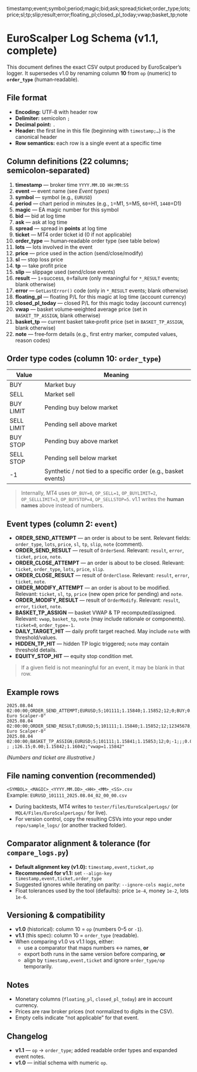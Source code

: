 timestamp;event;symbol;period;magic;bid;ask;spread;ticket;order_type;lots;price;sl;tp;slip;result;error;floating_pl;closed_pl_today;vwap;basket_tp;note

# EuroScalper Log Schema (v1.1, complete)

This document defines the exact CSV output produced by EuroScalper’s logger. It supersedes v1.0 by renaming column **10** from `op` (numeric) to **`order_type`** (human‑readable).

## File format
- **Encoding:** UTF‑8 with header row
- **Delimiter:** semicolon `;`
- **Decimal point:** `.`
- **Header:** the first line in this file (beginning with `timestamp;…`) is the canonical header
- **Row semantics:** each row is a single event at a specific time

## Column definitions (22 columns; semicolon‑separated)

1. **timestamp** — broker time `YYYY.MM.DD HH:MM:SS`
2. **event** — event name (see *Event types*)
3. **symbol** — symbol (e.g., `EURUSD`)
4. **period** — chart period in minutes (e.g., `1`=M1, `5`=M5, `60`=H1, `1440`=D1)
5. **magic** — EA magic number for this symbol
6. **bid** — bid at log time
7. **ask** — ask at log time
8. **spread** — spread in **points** at log time
9. **ticket** — MT4 order ticket id (0 if not applicable)
10. **order_type** — human‑readable order type (see table below)
11. **lots** — lots involved in the event
12. **price** — price used in the action (send/close/modify)
13. **sl** — stop loss price
14. **tp** — take profit price
15. **slip** — slippage used (send/close events)
16. **result** — `1`=success, `0`=failure (only meaningful for `*_RESULT` events; blank otherwise)
17. **error** — `GetLastError()` code (only in `*_RESULT` events; blank otherwise)
18. **floating_pl** — floating P/L for this magic at log time (account currency)
19. **closed_pl_today** — closed P/L for this magic today (account currency)
20. **vwap** — basket volume‑weighted average price (set in `BASKET_TP_ASSIGN`, blank otherwise)
21. **basket_tp** — current basket take‑profit price (set in `BASKET_TP_ASSIGN`, blank otherwise)
22. **note** — free‑form details (e.g., first entry marker, computed values, reason codes)

## Order type codes (column 10: `order_type`)

| Value       | Meaning       |
|------------|----------------|
| BUY        | Market buy     |
| SELL       | Market sell    |
| BUY LIMIT  | Pending buy below market |
| SELL LIMIT | Pending sell above market |
| BUY STOP   | Pending buy above market |
| SELL STOP  | Pending sell below market |
| -1         | Synthetic / not tied to a specific order (e.g., basket events) |

> Internally, MT4 uses `OP_BUY=0`, `OP_SELL=1`, `OP_BUYLIMIT=2`, `OP_SELLLIMIT=3`, `OP_BUYSTOP=4`, `OP_SELLSTOP=5`. v1.1 writes the **human names** above instead of numbers.

## Event types (column 2: `event`)

- **ORDER_SEND_ATTEMPT** — an order is about to be sent. Relevant fields: `order_type`, `lots`, `price`, `sl`, `tp`, `slip`, `note` (comment).
- **ORDER_SEND_RESULT** — result of `OrderSend`. Relevant: `result`, `error`, `ticket`, `price`, `note`.
- **ORDER_CLOSE_ATTEMPT** — an order is about to be closed. Relevant: `ticket`, `order_type`, `lots`, `price`, `slip`.
- **ORDER_CLOSE_RESULT** — result of `OrderClose`. Relevant: `result`, `error`, `ticket`, `note`.
- **ORDER_MODIFY_ATTEMPT** — an order is about to be modified. Relevant: `ticket`, `sl`, `tp`, `price` (new open price for pending) and `note`.
- **ORDER_MODIFY_RESULT** — result of `OrderModify`. Relevant: `result`, `error`, `ticket`, `note`.
- **BASKET_TP_ASSIGN** — basket VWAP & TP recomputed/assigned. Relevant: `vwap`, `basket_tp`, `note` (may include rationale or components). `ticket=0`, `order_type=-1`.
- **DAILY_TARGET_HIT** — daily profit target reached. May include `note` with threshold/values.
- **HIDDEN_TP_HIT** — hidden TP logic triggered; `note` may contain threshold details.
- **EQUITY_STOP_HIT** — equity stop condition met.

> If a given field is not meaningful for an event, it may be blank in that row.

## Example rows

```
2025.08.04 02:00:00;ORDER_SEND_ATTEMPT;EURUSD;5;101111;1.15840;1.15852;12;0;BUY;0.10;1.15842;0.00000;0.00000;2;;;125.40;0.00;;;"EURUSD-Euro Scalper-0"
2025.08.04 02:00:00;ORDER_SEND_RESULT;EURUSD;5;101111;1.15840;1.15852;12;12345678;BUY;0.10;1.15842;0.00000;0.00000;2;1;0;126.15;0.00;;;"EURUSD-Euro Scalper-0"
2025.08.04 02:00:00;BASKET_TP_ASSIGN;EURUSD;5;101111;1.15841;1.15853;12;0;-1;;;0.00000;0.00000;; ; ;126.15;0.00;1.15842;1.16042;"vwap=1.15842"
```

*(Numbers and ticket are illustrative.)*

## File naming convention (recommended)

`<SYMBOL>_<MAGIC>_<YYYY.MM.DD>_<HH>_<MM>_<SS>.csv`  
Example: `EURUSD_101111_2025.08.04_02_00_00.csv`

- During backtests, MT4 writes to `tester/files/EuroScalperLogs/` (or `MQL4/Files/EuroScalperLogs/` for live).  
- For version control, copy the resulting CSVs into your repo under `repo/sample_logs/` (or another tracked folder).

## Comparator alignment & tolerance (for `compare_logs.py`)

- **Default alignment key (v1.0):** `timestamp,event,ticket,op`  
- **Recommended for v1.1:** set `--align-key timestamp,event,ticket,order_type`
- Suggested ignores while iterating on parity: `--ignore-cols magic,note`  
- Float tolerances used by the tool (defaults): price `1e-4`, money `1e-2`, lots `1e-6`.

## Versioning & compatibility

- **v1.0** (historical): column 10 = `op` (numbers 0–5 or `-1`).  
- **v1.1** (this spec): column 10 = `order_type` (readable).  
- When comparing v1.0 vs v1.1 logs, either:
  - use a comparator that maps numbers ↔ names, **or**
  - export both runs in the same version before comparing, **or**
  - align by `timestamp,event,ticket` and ignore `order_type/op` temporarily.

## Notes
- Monetary columns (`floating_pl`, `closed_pl_today`) are in account currency.  
- Prices are raw broker prices (not normalized to digits in the CSV).  
- Empty cells indicate “not applicable” for that event.

## Changelog
- **v1.1** — `op` → `order_type`; added readable order types and expanded event notes.
- **v1.0** — initial schema with numeric `op`.
